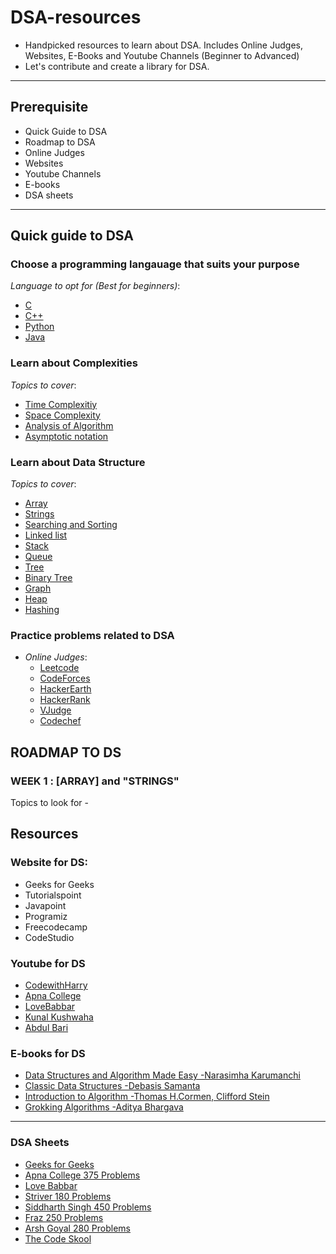 # DSA-resources
- Handpicked resources to learn about DSA. Includes Online Judges, Websites, E-Books and Youtube Channels  (Beginner to Advanced)
-  Let's contribute and create a library for DSA.

---------------
## Prerequisite
- Quick Guide to DSA
- Roadmap to DSA
- Online Judges
- Websites
- Youtube Channels
- E-books
- DSA sheets

----------------
## Quick guide to DSA
### Choose a programming langauage that suits your purpose
_Language to opt for (Best for beginners)_:
- [C](https://www.tutorialspoint.com/cprogramming/index.htm)  
- [C++](https://www.tutorialspoint.com/cplusplus/index.htm)
- [Python](https://www.w3schools.com/python/)
- [Java](https://www.javatpoint.com/java-tutorial)

### Learn about Complexities
_Topics to cover_: 
- [Time Complexitiy](https://www.codingninjas.com/blog/2021/07/21/time-and-space-complexity-in-algorithms/)
- [Space Complexity](https://www.codingninjas.com/blog/2021/07/21/time-and-space-complexity-in-algorithms/)
- [Analysis of Algorithm](https://www.tutorialspoint.com/design_and_analysis_of_algorithms/analysis_of_algorithms.htm#:~:text=Analysis%20of%20algorithms%20is%20the,memory%2C%20known%20as%20space%20complexity.)
 - [Asymptotic notation](https://www.tutorialspoint.com/data_structures_algorithms/asymptotic_analysis.htm)
 
### Learn about Data Structure
_Topics to cover_:
- [Array](https://www.javatpoint.com/data-structure-array)
- [Strings](https://www.tutorialandexample.com/strings-in-data-structures)
- [Searching and Sorting](https://www.lkouniv.ac.in/site/writereaddata/siteContent/202003251324427324himanshu_Searching_Sorting.pdf)
- [Linked list](https://www.geeksforgeeks.org/linked-list-set-1-introduction/)
- [Stack](https://www.journaldev.com/35172/stack-in-c#:~:text=A%20stack%20is%20a%20linear,at%20one%20endpoint%20of%20it.)
- [Queue](https://www.journaldev.com/36220/queue-in-c#:~:text=A%20queue%20in%20C%20is,a%20bus%2Dticket%20booking%20stall.)
- [Tree](https://www.geeksforgeeks.org/introduction-to-tree-data-structure/)
- [Binary Tree](https://www.geeksforgeeks.org/binary-tree-data-structure/)
- [Graph](https://www.hackerearth.com/practice/algorithms/graphs/graph-representation/tutorial/)
- [Heap](https://www.tutorialspoint.com/data_structures_algorithms/heap_data_structure.htm)
- [Hashing](https://www.section.io/engineering-education/hashing-in-data-structures/#:~:text=Hashing%20is%20the%20process%20of,table%20called%20a%20hash%20table.)

### Practice problems related to DSA
  - _Online Judges_:
    - [Leetcode](https://leetcode.com/problemset/all/)
    - [CodeForces](https://codeforces.com/)
    - [HackerEarth](https://www.hackerearth.com/)
    - [HackerRank](https://www.hackerrank.com/)
    - [VJudge](https://vjudge.net/problem)
    - [Codechef](https://www.codechef.com/)

## ROADMAP TO DS
### WEEK 1 : [ARRAY] and "STRINGS"
  Topics to look for
    - 



## Resources
### Website for DS:
- Geeks for Geeks
- Tutorialspoint
- Javapoint
- Programiz
- Freecodecamp
- CodeStudio

### Youtube for DS
- [CodewithHarry](https://www.youtube.com/watch?v=5_5oE5lgrhw&list=PLu0W_9lII9ahIappRPN0MCAgtOu3lQjQi)
- [Apna College](https://www.youtube.com/watch?v=z9bZufPHFLU&list=PLfqMhTWNBTe0b2nM6JHVCnAkhQRGiZMSJ)
- [LoveBabbar](https://www.youtube.com/watch?v=WQoB2z67hvY&list=PLDzeHZWIZsTryvtXdMr6rPh4IDexB5NIA)
- [Kunal Kushwaha](https://www.youtube.com/watch?v=rZ41y93P2Qo&list=PL9gnSGHSqcnr_DxHsP7AW9ftq0AtAyYqJ)
- [Abdul Bari](https://www.youtube.com/watch?v=0IAPZzGSbME&list=PLAXnLdrLnQpRcveZTtD644gM9uzYqJCwr)

### E-books for DS
- [Data Structures and Algorithm Made Easy -Narasimha Karumanchi](https://www.pdfdrive.com/data-structures-and-algorithms-made-easy-data-structures-and-algorithmic-puzzles-e158226594.html)
- [Classic Data Structures -Debasis Samanta](https://sonucgn.files.wordpress.com/2018/01/data-structures-by-d-samantha.pdf)
- [Introduction to Algorithm -Thomas H.Cormen, Clifford Stein](https://github.com/calvint/AlgorithmsOneProblems/blob/master/Algorithms/Thomas%20H.%20Cormen%2C%20Charles%20E.%20Leiserson%2C%20Ronald%20L.%20Rivest%2C%20Clifford%20Stein%20Introduction%20to%20Algorithms%2C%20Third%20Edition%20%202009.pdf)
- [Grokking Algorithms -Aditya Bhargava](https://media.indianpdf.com/visitors-uploaded/Grokking-Algorithms_-An-illustrated-guide-for-programmers-and-other-curious-people_.pdf)
----------------

### DSA Sheets
- [Geeks for Geeks](https://www.geeksforgeeks.org/sde-sheet-a-complete-guide-for-sde-preparation/)
- [Apna College 375 Problems](https://docs.google.com/spreadsheets/u/0/d/1hXserPuxVoWMG9Hs7y8wVdRCJTcj3xMBAEYUOXQ5Xag/htmlview)
- [Love Babbar](https://drive.google.com/file/d/1FMdN_OCfOI0iAeDlqswCiC2DZzD4nPsb/view)
- [Striver 180 Problems](https://takeuforward.org/interviews/strivers-sde-sheet-top-coding-interview-problems/)
- [Siddharth Singh 450 Problems](https://docs.google.com/spreadsheets/u/0/d/11tevcTIBQsIvRKIZLbSzCeN4mCO6wD4O5meyrAIfSXw/htmlview)
- [Fraz 250 Problems](https://docs.google.com/spreadsheets/u/0/d/1-wKcV99KtO91dXdPkwmXGTdtyxAfk1mbPXQg81R9sFE/htmlview)
- [Arsh Goyal 280 Problems](https://docs.google.com/spreadsheets/d/1MGVBJ8HkRbCnU6EQASjJKCqQE8BWng4qgL0n3vCVOxE/htmlview?usp=sharing&pru=AAABgKkdtIE*rPv8dPkWyOpfwjprKvKSeA)
- [The Code Skool](https://docs.google.com/document/u/0/d/1RxKKXJtErQFJjMfAh1kV-DyQsZoiESayimFx6PPIhVE/mobilebasic)
